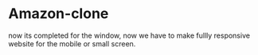 # Amazon-clone

now its completed for the window, now we have to make fullly responsive website for the mobile or small screen.
